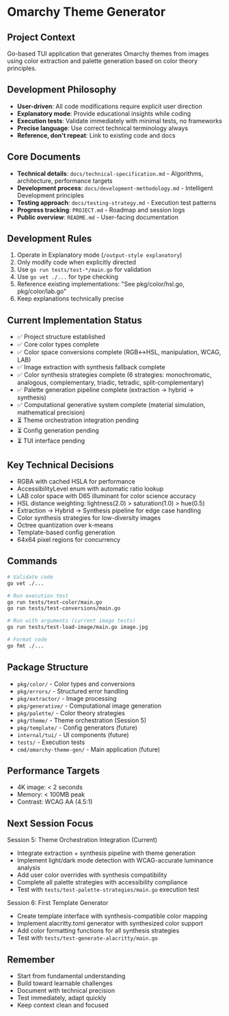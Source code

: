 # Omarchy Theme Generator

## Project Context
Go-based TUI application that generates Omarchy themes from images using color extraction and palette generation based on color theory principles.

## Development Philosophy
- **User-driven**: All code modifications require explicit user direction
- **Explanatory mode**: Provide educational insights while coding
- **Execution tests**: Validate immediately with minimal tests, no frameworks
- **Precise language**: Use correct technical terminology always
- **Reference, don't repeat**: Link to existing code and docs

## Core Documents
- **Technical details**: `docs/technical-specification.md` - Algorithms, architecture, performance targets
- **Development process**: `docs/development-methodology.md` - Intelligent Development principles
- **Testing approach**: `docs/testing-strategy.md` - Execution test patterns
- **Progress tracking**: `PROJECT.md` - Roadmap and session logs
- **Public overview**: `README.md` - User-facing documentation

## Development Rules
1. Operate in Explanatory mode (`/output-style explanatory`)
2. Only modify code when explicitly directed
3. Use `go run tests/test-*/main.go` for validation
4. Use `go vet ./...` for type checking
5. Reference existing implementations: "See pkg/color/hsl.go, pkg/color/lab.go"
6. Keep explanations technically precise

## Current Implementation Status
- ✅ Project structure established
- ✅ Core color types complete
- ✅ Color space conversions complete (RGB↔HSL, manipulation, WCAG, LAB)
- ✅ Image extraction with synthesis fallback complete
- ✅ Color synthesis strategies complete (6 strategies: monochromatic, analogous, complementary, triadic, tetradic, split-complementary)
- ✅ Palette generation pipeline complete (extraction → hybrid → synthesis)
- ✅ Computational generative system complete (material simulation, mathematical precision)
- ⏳ Theme orchestration integration pending
- ⏳ Config generation pending
- ⏳ TUI interface pending

## Key Technical Decisions
- RGBA with cached HSLA for performance
- AccessibilityLevel enum with automatic ratio lookup
- LAB color space with D65 illuminant for color science accuracy
- HSL distance weighting: lightness(2.0) > saturation(1.0) > hue(0.5)
- Extraction → Hybrid → Synthesis pipeline for edge case handling
- Color synthesis strategies for low-diversity images
- Octree quantization over k-means
- Template-based config generation
- 64x64 pixel regions for concurrency

## Commands
```bash
# Validate code
go vet ./...

# Run execution test
go run tests/test-color/main.go
go run tests/test-conversions/main.go

# Run with arguments (current image tests)
go run tests/test-load-image/main.go image.jpg

# Format code
go fmt ./...
```

## Package Structure
- `pkg/color/` - Color types and conversions
- `pkg/errors/` - Structured error handling
- `pkg/extractor/` - Image processing
- `pkg/generative/` - Computational image generation
- `pkg/palette/` - Color theory strategies
- `pkg/theme/` - Theme orchestration (Session 5)
- `pkg/template/` - Config generators (future)
- `internal/tui/` - UI components (future)
- `tests/` - Execution tests
- `cmd/omarchy-theme-gen/` - Main application (future)

## Performance Targets
- 4K image: < 2 seconds
- Memory: < 100MB peak
- Contrast: WCAG AA (4.5:1)

## Next Session Focus
Session 5: Theme Orchestration Integration (Current)
- Integrate extraction + synthesis pipeline with theme generation
- Implement light/dark mode detection with WCAG-accurate luminance analysis
- Add user color overrides with synthesis compatibility
- Complete all palette strategies with accessibility compliance
- Test with `tests/test-palette-strategies/main.go` execution test

Session 6: First Template Generator
- Create template interface with synthesis-compatible color mapping
- Implement alacritty.toml generator with synthesized color support
- Add color formatting functions for all synthesis strategies
- Test with `tests/test-generate-alacritty/main.go`

## Remember
- Start from fundamental understanding
- Build toward learnable challenges
- Document with technical precision
- Test immediately, adapt quickly
- Keep context clean and focused
